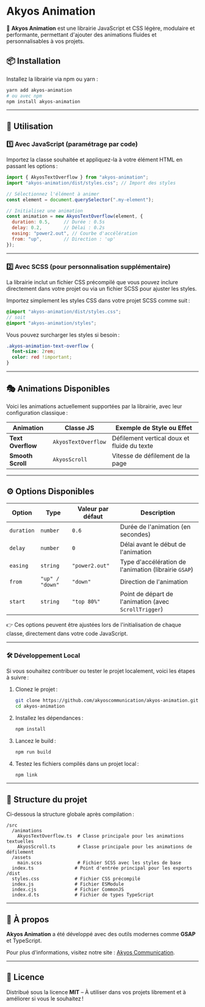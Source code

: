 # Akyos Animation

🚀 **Akyos Animation** est une librairie JavaScript et CSS légère, modulaire et performante, permettant d'ajouter des animations fluides et personnalisables à vos projets.

## 📦 Installation

Installez la librairie via npm ou yarn :

```sh
yarn add akyos-animation
# ou avec npm
npm install akyos-animation
```

---

## 🚀 Utilisation

### 1️⃣ **Avec JavaScript (paramétrage par code)**

Importez la classe souhaitée et appliquez-la à votre élément HTML en passant les options :

```javascript
import { AkyosTextOverflow } from "akyos-animation";
import "akyos-animation/dist/styles.css"; // Import des styles

// Sélectionnez l'élément à animer
const element = document.querySelector(".my-element");

// Initialisez une animation
const animation = new AkyosTextOverflow(element, {
  duration: 0.5,     // Durée : 0.5s
  delay: 0.2,        // Délai : 0.2s
  easing: "power2.out", // Courbe d'accélération
  from: "up",        // Direction : 'up'
});
```

---

### 2️⃣ **Avec SCSS (pour personnalisation supplémentaire)**

La librairie inclut un fichier CSS précompilé que vous pouvez inclure directement dans votre projet ou via un fichier SCSS pour ajuster les styles.

Importez simplement les styles CSS dans votre projet SCSS comme suit :

```scss
@import "akyos-animation/dist/styles.css";
// soit
@import "akyos-animation/styles";
```

Vous pouvez surcharger les styles si besoin :
```scss
.akyos-animation-text-overflow {
  font-size: 2rem;
  color: red !important;
}
```

---

## 🎭 Animations Disponibles

Voici les animations actuellement supportées par la librairie, avec leur configuration classique :

| Animation         | Classe JS           | Exemple de Style ou Effet                   |
|-------------------|---------------------|---------------------------------------------|
| **Text Overflow** | `AkyosTextOverflow` | Défilement vertical doux et fluide du texte |
| **Smooth Scroll** | `AkyosScroll`       | Vitesse de défilement de la page            |

---

## ⚙️ Options Disponibles

| Option     | Type                   | Valeur par défaut | Description |
|------------|------------------------|-------------------|-------------|
| `duration`  | `number`               | `0.6`             | Durée de l'animation (en secondes) |
| `delay`     | `number`               | `0`               | Délai avant le début de l'animation |
| `easing`    | `string`               | `"power2.out"`    | Type d'accélération de l'animation (librairie `GSAP`) |
| `from`      | `"up" / "down"`         | `"down"`          | Direction de l'animation |
| `start`     | `string`               | `"top 80%"`       | Point de départ de l'animation (avec `ScrollTrigger`) |

👉 Ces options peuvent être ajustées lors de l'initialisation de chaque classe, directement dans votre code JavaScript.

---

### 🛠️ Développement Local

Si vous souhaitez contribuer ou tester le projet localement, voici les étapes à suivre :

1. Clonez le projet :
   ```sh
   git clone https://github.com/akyoscommunication/akyos-animation.git
   cd akyos-animation
   ```

2. Installez les dépendances :
   ```sh
   npm install
   ```

3. Lancez le build :
   ```sh
   npm run build
   ```

4. Testez les fichiers compilés dans un projet local :
   ```sh
   npm link
   ```

---

## 📁 Structure du projet

Ci-dessous la structure globale après compilation :
```
/src
  /animations
    AkyosTextOverflow.ts  # Classe principale pour les animations textuelles
    AkyosScroll.ts        # Classe principale pour les animations de défilement
  /assets
    main.scss             # Fichier SCSS avec les styles de base
  index.ts               # Point d'entrée principal pour les exports
/dist
  styles.css             # Fichier CSS précompilé
  index.js               # Fichier ESModule
  index.cjs              # Fichier CommonJS
  index.d.ts             # Fichier de types TypeScript
```

---

## 📝 À propos

**Akyos Animation** a été développé avec des outils modernes comme **GSAP** et TypeScript.

Pour plus d'informations, visitez notre site : [Akyos Communication](https://akyos.com).

---

## 🐝 Licence

Distribué sous la licence **MIT** – À utiliser dans vos projets librement et à améliorer si vous le souhaitez !

